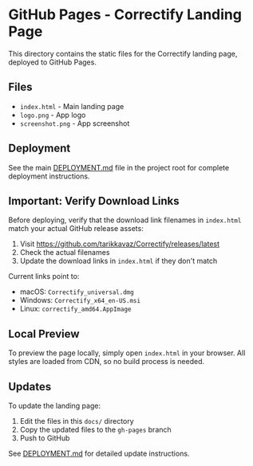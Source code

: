# GitHub Pages - Correctify Landing Page

This directory contains the static files for the Correctify landing page, deployed to GitHub Pages.

## Files

- `index.html` - Main landing page
- `logo.png` - App logo
- `screenshot.png` - App screenshot

## Deployment

See the main [DEPLOYMENT.md](../DEPLOYMENT.md) file in the project root for complete deployment instructions.

## Important: Verify Download Links

Before deploying, verify that the download link filenames in `index.html` match your actual GitHub release assets:

1. Visit https://github.com/tarikkavaz/Correctify/releases/latest
2. Check the actual filenames
3. Update the download links in `index.html` if they don't match

Current links point to:
- macOS: `Correctify_universal.dmg`
- Windows: `Correctify_x64_en-US.msi`
- Linux: `correctify_amd64.AppImage`

## Local Preview

To preview the page locally, simply open `index.html` in your browser. All styles are loaded from CDN, so no build process is needed.

## Updates

To update the landing page:
1. Edit the files in this `docs/` directory
2. Copy the updated files to the `gh-pages` branch
3. Push to GitHub

See [DEPLOYMENT.md](../DEPLOYMENT.md) for detailed update instructions.
